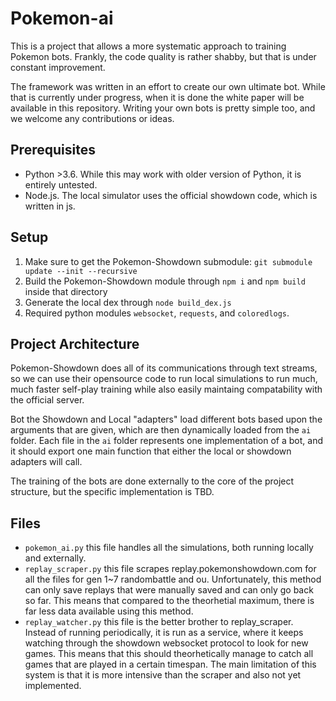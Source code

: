 # Pokemon-ai

This is a project that allows a more systematic approach to training Pokemon bots. Frankly, the code quality is rather shabby, but that is under constant improvement.

The framework was written in an effort to create our own ultimate bot. While that is currently under progress, when it is done the white paper will be available in this repository. Writing your own bots is pretty simple too, and we welcome any contributions or ideas.

## Prerequisites

* Python >3.6. While this may work with older version of Python, it is entirely untested.
* Node.js. The local simulator uses the official showdown code, which is written in js.

## Setup

1. Make sure to get the Pokemon-Showdown submodule: `git submodule update --init --recursive`
2. Build the Pokemon-Showdown module through `npm i` and `npm build` inside that directory
3. Generate the local dex through `node build_dex.js`
4. Required python modules `websocket`, `requests`, and `coloredlogs`.

## Project Architecture

Pokemon-Showdown does all of its communications through text streams, so we can use their opensource code to run local simulations to run much, much faster self-play training while also easily maintaing compatability with the official server.

Bot the Showdown and Local "adapters" load different bots based upon the arguments that are given, which are then dynamically loaded from the `ai` folder. Each file in the `ai` folder represents one implementation of a bot, and it should export one main function that either the local or showdown adapters will call.

The training of the bots are done externally to the core of the project structure, but the specific implementation is TBD.
 
## Files
* `pokemon_ai.py` this file handles all the simulations, both running locally and externally.
* `replay_scraper.py` this file scrapes replay.pokemonshowdown.com for all the files for gen 1~7 randombattle and ou. Unfortunately, this method can only save replays that were manually saved and can only go back so far. This means that compared to the theorhetial maximum, there is far less data available using this method.
* `replay_watcher.py` this file is the better brother to replay_scraper. Instead of running periodically, it is run as a service, where it keeps watching through the showdown websocket protocol to look for new games. This means that this should theorhetically manage to catch all games that are played in a certain timespan. The main limitation of this system is that it is more intensive than the scraper and also not yet implemented.
